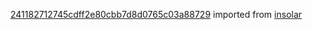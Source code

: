 [241182712745cdff2e80cbb7d8d0765c03a88729](https://github.com/insolar/insolar/commit/241182712745cdff2e80cbb7d8d0765c03a88729) imported from [insolar](https://github.com/insolar/insolar)
